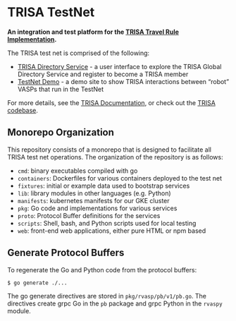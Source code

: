 # TRISA TestNet

**An integration and test platform for the [TRISA Travel Rule Implementation](https://trisa.io).**

The TRISA test net is comprised of the following:

- [TRISA Directory Service](https://trisatest.net) - a user interface to explore the TRISA Global Directory Service and register to become a TRISA member
- [TestNet Demo](https://vaspbot.net) - a demo site to show TRISA interactions between “robot” VASPs that run in the TestNet

For more details, see the [TRISA Documentation](https://trisatest.net/), or check out the [TRISA codebase](https://github.com/trisacrypto/trisa).


## Monorepo Organization

This repository consists of a monorepo that is designed to facilitate all TRISA test net operations. The organization of the repository is as follows:

- `cmd`: binary executables compiled with go
- `containers`: Dockerfiles for various containers deployed to the test net
- `fixtures`: initial or example data used to bootstrap services
- `lib`: library modules in other languages (e.g. Python)
- `manifests`: kubernetes manifests for our GKE cluster
- `pkg`: Go code and implementations for various services
- `proto`: Protocol Buffer definitions for the services
- `scripts`: Shell, bash, and Python scripts used for local testing
- `web`: front-end web applications, either pure HTML or npm based

## Generate Protocol Buffers

To regenerate the Go and Python code from the protocol buffers:

```
$ go generate ./...
```

The go generate directives are stored in `pkg/rvasp/pb/v1/pb.go`. The directives create grpc Go in the `pb` package and grpc Python in the `rvaspy` module.